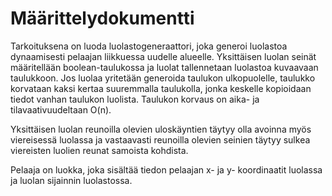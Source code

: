 # Määrittelydokumentti

Tarkoituksena on luoda luolastogeneraattori, joka generoi luolastoa dynaamisesti pelaajan liikkuessa uudelle alueelle. Yksittäisen luolan seinät määritellään boolean-taulukossa ja luolat tallennetaan luolastoa kuvaavaan taulukkoon. Jos luolaa yritetään generoida taulukon ulkopuolelle, taulukko korvataan kaksi kertaa suuremmalla taulukolla, jonka keskelle kopioidaan tiedot vanhan taulukon luolista. Taulukon korvaus on aika- ja tilavaativuudeltaan O(n).

Yksittäisen luolan reunoilla olevien uloskäyntien täytyy olla avoinna myös viereisessä luolassa ja vastaavasti reunoilla olevien seinien täytyy sulkea viereisten luolien reunat samoista kohdista.

Pelaaja on luokka, joka sisältää tiedon pelaajan x- ja y- koordinaatit luolassa ja luolan sijainnin luolastossa.
